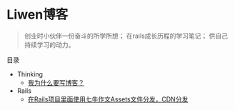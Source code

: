 # Liwen博客

> 创业时小伙伴一份奋斗的所学所想；
> 在rails成长历程的学习笔记；
> 供自己持续学习的动力。

目录

* Thinking
    * [我为什么要写博客？](http://zhangliwen.site/thinking/2016/08/24/Why-should-I-write-blog.html)
* Rails
    * [在Rails项目里面使用七牛作文Assets文件分发，CDN分发](http://zhangliwen.site/rails/2016/08/24/how-use-qiniu-storage-and_cdn.html)
